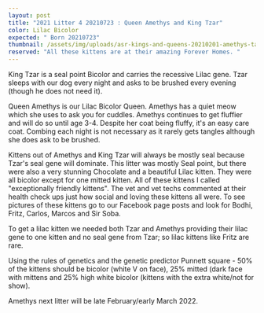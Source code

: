 ```yaml
---
layout: post
title: "2021 Litter 4 20210723 : Queen Amethys and King Tzar"
color: Lilac Bicolor
expected: " Born 20210723"
thumbnail: /assets/img/uploads/asr-kings-and-queens-20210201-amethys-takes-over-the-ironing-board.png
reserved: "All these kittens are at their amazing Forever Homes. "
---
```

King Tzar is a seal point Bicolor and carries the recessive Lilac gene. Tzar sleeps with our dog every night and asks to be brushed every evening (though he does not need it). 

 Queen Amethys is our Lilac Bicolor  Queen. Amethys has a quiet meow which she uses to ask you for cuddles. Amethys continues to get fluffier and will do so until age 3-4.  Despite her coat being fluffy, it's an easy care coat. Combing each night is not necessary as it rarely gets tangles although she does ask to be brushed. 

Kittens out of Amethys and King Tzar will always be mostly seal because Tzar's seal gene will dominate. This litter was mostly Seal point, but there were also a very stunning Chocolate and a beautiful Lilac kitten. They were all bicolor except for one mitted kitten. All of these kittens I called "exceptionally friendly kittens".  The vet and vet techs commented at their health check ups just how social and loving these kittens all were. To see pictures of these kittens go to our Facebook page posts and look for Bodhi, Fritz, Carlos, Marcos and Sir Soba. 

To get a lilac kitten we needed both Tzar and Amethys providing their lilac gene to one kitten and no seal gene from Tzar; so lilac kittens like Fritz are rare. 

Using the rules of genetics and the genetic predictor Punnett square -  50% of the kittens should be bicolor (white V on face),  25% mitted (dark face with mittens and 25% high white bicolor (kittens with the extra white/not for show).

Amethys next litter will be late February/early March 2022.